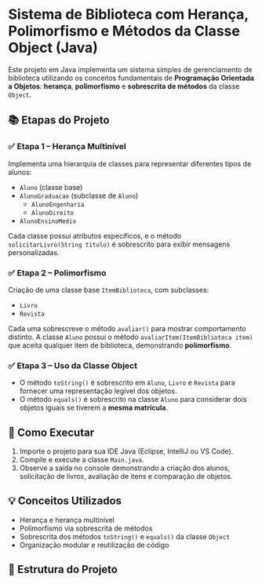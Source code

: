 # Sistema de Biblioteca com Herança, Polimorfismo e Métodos da Classe Object (Java)

Este projeto em Java implementa um sistema simples de gerenciamento de biblioteca utilizando os conceitos fundamentais de **Programação Orientada a Objetos**: **herança**, **polimorfismo** e **sobrescrita de métodos** da classe `Object`.

## 📚 Etapas do Projeto

### ✅ Etapa 1 – Herança Multinível

Implementa uma hierarquia de classes para representar diferentes tipos de alunos:

- `Aluno` (classe base)
- `AlunoGraduacao` (subclasse de `Aluno`)
  - `AlunoEngenharia`
  - `AlunoDireito`
- `AlunoEnsinoMedio`

Cada classe possui atributos específicos, e o método `solicitarLivro(String titulo)` é sobrescrito para exibir mensagens personalizadas.

### ✅ Etapa 2 – Polimorfismo

Criação de uma classe base `ItemBiblioteca`, com subclasses:

- `Livro`
- `Revista`

Cada uma sobrescreve o método `avaliar()` para mostrar comportamento distinto. A classe `Aluno` possui o método `avaliarItem(ItemBiblioteca item)` que aceita qualquer item de biblioteca, demonstrando **polimorfismo**.

### ✅ Etapa 3 – Uso da Classe Object

- O método `toString()` é sobrescrito em `Aluno`, `Livro` e `Revista` para fornecer uma representação legível dos objetos.
- O método `equals()` é sobrescrito na classe `Aluno` para considerar dois objetos iguais se tiverem a **mesma matrícula**.

## 🧪 Como Executar

1. Importe o projeto para sua IDE Java (Eclipse, IntelliJ ou VS Code).
2. Compile e execute a classe `Main.java`.
3. Observe a saída no console demonstrando a criação dos alunos, solicitação de livros, avaliação de itens e comparação de objetos.

## 💡 Conceitos Utilizados

- Herança e herança multinível
- Polimorfismo via sobrescrita de métodos
- Sobrescrita dos métodos `toString()` e `equals()` da classe `Object`
- Organização modular e reutilização de código

## 📁 Estrutura do Projeto

